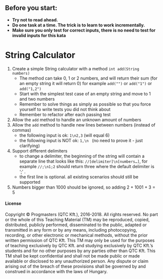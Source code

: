 ## Before you start: 
- **Try not to read ahead.**
- **Do one task at a time. The trick is to learn to work incrementally.**
- **Make sure you only test for correct inputs, there is no need to test for invalid inputs for this kata**

# String Calculator

1. Create a simple String calculator with a method `int add(String numbers)`
    - The method can take 0, 1 or 2 numbers, and will return their sum (for an empty string it will return 0) for example ```add("")``` or ```add("1")``` or ```add("1,2")```
    - Start with the simplest test case of an empty string and move to 1 and two numbers
    - Remember to solve things as simply as possible so that you force yourself to write tests you did not think about
    - Remember to refactor after each passing test
2. Allow the `add` method to handle an unknown amount of numbers
3. Allow the `add` method to handle new lines between numbers (instead of commas)
    - the following input is ok:  ```1\n2,3```  (will equal 6)
    - the following input is NOT ok: ```1,\n ``` (no need to prove it - just clarifying)
4. Support different delimiters
    - to change a delimiter, the beginning of the string will contain a separate line that looks like this: ```//[delimiter]\n[numbers…]```, for example ```//;\n1;2``` should return three where the default delimiter is ‘;’ .
    - the first line is optional. all existing scenarios should still be supported
5. Numbers bigger than 1000 should be ignored, so adding 2 + 1001 + 3  = 5


#### License
 Copyright © Progmasters (QTC Kft.), 2016-2018.
 All rights reserved. No part or the whole of this Teaching Material (TM) may be reproduced, copied, distributed, 
 publicly performed, disseminated to the public, adapted or transmitted in any form or by any means, including 
 photocopying, recording, or other electronic or mechanical methods, without the prior written permission of QTC Kft. 
 This TM may only be used for the purposes of teaching exclusively by QTC Kft. and studying exclusively by QTC Kft.’s 
 students and for no other purposes by any parties other than QTC Kft.
 This TM shall be kept confidential and shall not be made public or made available or disclosed to any unauthorized person.
 Any dispute or claim arising out of the breach of these provisions shall be governed by and construed in accordance with the laws of Hungary.

